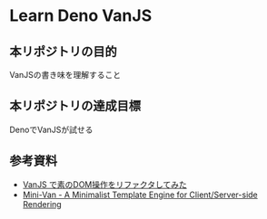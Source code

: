 # Learn Deno VanJS

## 本リポジトリの目的
VanJSの書き味を理解すること

## 本リポジトリの達成目標
DenoでVanJSが試せる

## 参考資料
- [VanJS で素のDOM操作をリファクタしてみた](https://zenn.dev/ryo_kawamata/articles/1ad6e51eed13ae)
- [Mini-Van - A Minimalist Template Engine for Client/Server-side Rendering](https://vanjs.org/minivan#server-side-deno-integration)
